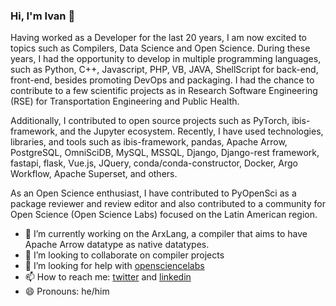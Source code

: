### Hi, I'm Ivan 👋

Having worked as a Developer for the last 20 years, I am now excited to topics such as Compilers, Data Science and Open Science. During these years, I had the opportunity to develop in multiple programming languages, such as Python, C++, Javascript, PHP, VB, JAVA, ShellScript for back-end, front-end, besides promoting DevOps and packaging. I had the chance to contribute to a few scientific projects as in Research Software Engineering (RSE) for Transportation Engineering and Public Health.

Additionally, I contributed to open source projects such as PyTorch, ibis-framework, and the Jupyter ecosystem. Recently, I have used technologies, libraries, and tools such as ibis-framework, pandas, Apache Arrow, PostgreSQL, OmniSciDB, MySQL, MSSQL, Django, Django-rest framework, fastapi, flask, Vue.js, JQuery, conda/conda-constructor, Docker, Argo Workflow, Apache Superset, and others.

As an Open Science enthusiast, I have contributed to PyOpenSci as a package reviewer and review editor and also contributed to a community for Open Science (Open Science Labs) focused on the Latin American region.


- 🌱 I’m currently working on the ArxLang, a compiler that aims to have Apache Arrow datatype as native datatypes.
- 👯 I’m looking to collaborate on compiler projects
- 🤔 I’m looking for help with [opensciencelabs](https://discord.opensciencelabs.org)
- 📫 How to reach me: [twitter](https://twitter.com/xmnlab) and [linkedin](https://www.linkedin.com/in/ivan-ogasawara/)
- 😄 Pronouns: he/him
